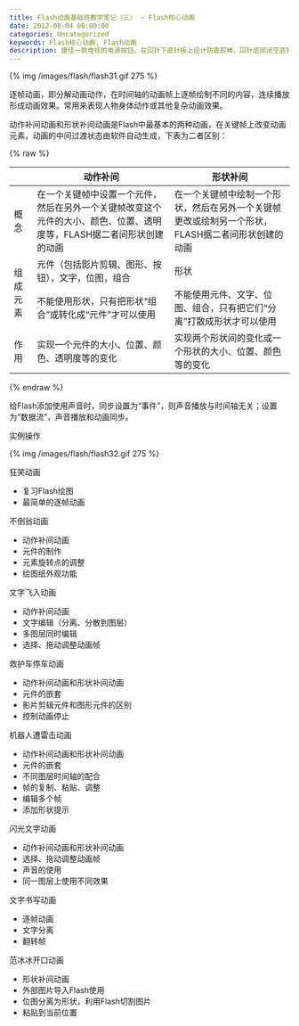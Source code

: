 ```yaml
---
title: Flash动画基础班教学笔记（三） – Flash核心动画
date: 2012-08-04 00:00:00
categories: Uncategorized
keywords: Flash核心动画, Flash动画
description: 康佳一款电视的电源按钮。在回针下底针板上设计防震胶棒，回针底部闭空底针板，这样合模时回针推动防震胶棒使面针板和底针板带动顶针先复位
---
```


{% img /images/flash/flash31.gif 275 %}

逐帧动画，即分解动画动作，在时间轴的动画帧上逐帧绘制不同的内容，连续播放形成动画效果。常用来表现人物身体动作或其他复杂动画效果。

动作补间动画和形状补间动画是Flash中最基本的两种动画，在关键帧上改变动画元素，动画的中间过渡状态由软件自动生成，下表为二者区别：

{% raw %}
<table>
	<thead>
		<tr>
			<th>&nbsp;</th>
			<th>动作补间</th>
			<th>形状补间</th>
		</tr>
	</thead>
	<tbody>
		<tr>
			<td>概念</td>
			<td>在一个关键帧中设置一个元件，然后在另外一个关键帧改变这个元件的大小、颜色、位置、透明度等，FLASH据二者间形状创建的动画</td>
			<td>在一个关键帧中绘制一个形状，然后在另外一个关键帧更改或绘制另一个形状，FLASH据二者间形状创建的动画</td>
		</tr>
		<tr>
			<td rowspan="2">组成元素</td>
			<td>元件（包括影片剪辑、图形、按钮），文字，位图，组合</td>
			<td>形状</td>
		</tr>
		<tr>
			<td>不能使用形状，只有把形状“组合”或转化成“元件”才可以使用</td>
			<td>不能使用元件、文字、位图、组合，只有把它们“分离”打散成形状才可以使用</td>
		</tr>
		<tr>
			<td>作用</td>
			<td>实现一个元件的大小、位置、颜色、透明度等的变化</td>
			<td>实现两个形状间的变化或一个形状的大小、位置、颜色等的变化</td>
		</tr>
	</tbody>
</table>
{% endraw %}

给Flash添加使用声音时，同步设置为“事件”，则声音播放与时间轴无关；设置为“数据流”，声音播放和动画同步。

实例操作

{% img /images/flash/flash32.gif 275 %}

狂笑动画

- 复习Flash绘图
- 最简单的逐帧动画

不倒翁动画

- 动作补间动画
- 元件的制作
- 元素旋转点的调整
- 绘图纸外观功能

文字飞入动画

- 动作补间动画
- 文字编辑（分离、分散到图层）
- 多图层同时编辑
- 选择、拖动调整动画帧

救护车停车动画

- 动作补间动画和形状补间动画
- 元件的嵌套
- 影片剪辑元件和图形元件的区别
- 控制动画停止

机器人遭雷击动画

- 动作补间动画和形状补间动画
- 元件的嵌套
- 不同图层时间轴的配合
- 帧的复制、粘贴、调整
- 编辑多个帧
- 添加形状提示

闪光文字动画

- 动作补间动画和形状补间动画
- 选择、拖动调整动画帧
- 声音的使用
- 同一图层上使用不同效果

文字书写动画

- 逐帧动画
- 文字分离
- 翻转帧

范冰冰开口动画

- 形状补间动画
- 外部图片导入Flash使用
- 位图分离为形状，利用Flash切割图片
- 粘贴到当前位置
